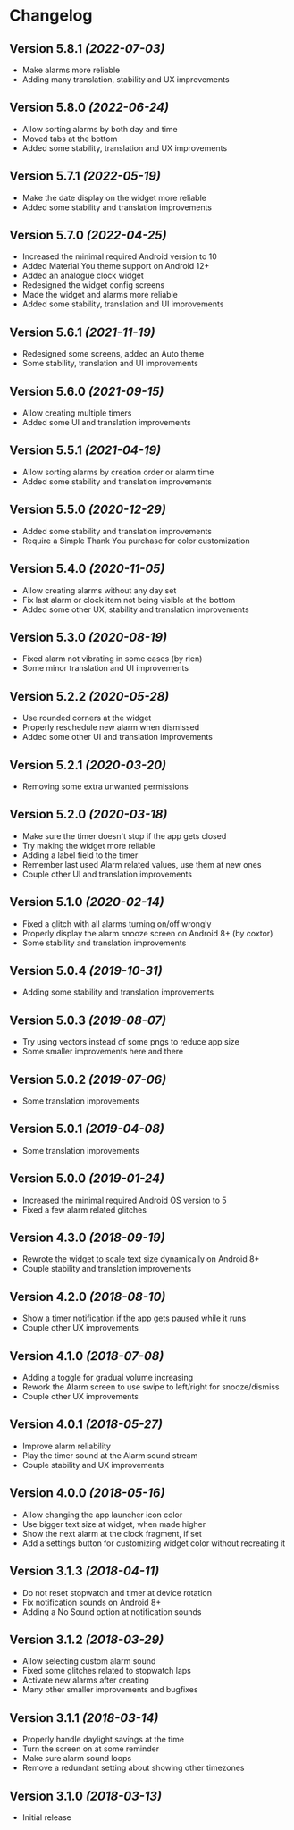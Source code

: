 Changelog
==========

Version 5.8.1 *(2022-07-03)*
----------------------------

 * Make alarms more reliable
 * Adding many translation, stability and UX improvements

Version 5.8.0 *(2022-06-24)*
----------------------------

 * Allow sorting alarms by both day and time
 * Moved tabs at the bottom
 * Added some stability, translation and UX improvements

Version 5.7.1 *(2022-05-19)*
----------------------------

 * Make the date display on the widget more reliable
 * Added some stability and translation improvements

Version 5.7.0 *(2022-04-25)*
----------------------------

 * Increased the minimal required Android version to 10
 * Added Material You theme support on Android 12+
 * Added an analogue clock widget
 * Redesigned the widget config screens
 * Made the widget and alarms more reliable
 * Added some stability, translation and UI improvements

Version 5.6.1 *(2021-11-19)*
----------------------------

 * Redesigned some screens, added an Auto theme
 * Some stability, translation and UI improvements

Version 5.6.0 *(2021-09-15)*
----------------------------

 * Allow creating multiple timers
 * Added some UI and translation improvements

Version 5.5.1 *(2021-04-19)*
----------------------------

 * Allow sorting alarms by creation order or alarm time
 * Added some stability and translation improvements

Version 5.5.0 *(2020-12-29)*
----------------------------

 * Added some stability and translation improvements
 * Require a Simple Thank You purchase for color customization

Version 5.4.0 *(2020-11-05)*
----------------------------

 * Allow creating alarms without any day set
 * Fix last alarm or clock item not being visible at the bottom
 * Added some other UX, stability and translation improvements

Version 5.3.0 *(2020-08-19)*
----------------------------

 * Fixed alarm not vibrating in some cases (by rien)
 * Some minor translation and UI improvements

Version 5.2.2 *(2020-05-28)*
----------------------------

 * Use rounded corners at the widget
 * Properly reschedule new alarm when dismissed
 * Added some other UI and translation improvements

Version 5.2.1 *(2020-03-20)*
----------------------------

 * Removing some extra unwanted permissions

Version 5.2.0 *(2020-03-18)*
----------------------------

 * Make sure the timer doesn't stop if the app gets closed
 * Try making the widget more reliable
 * Adding a label field  to the timer
 * Remember last used Alarm related values, use them at new ones
 * Couple other UI and translation improvements

Version 5.1.0 *(2020-02-14)*
----------------------------

 * Fixed a glitch with all alarms turning on/off wrongly
 * Properly display the alarm snooze screen on Android 8+ (by coxtor)
 * Some stability and translation improvements

Version 5.0.4 *(2019-10-31)*
----------------------------

 * Adding some stability and translation improvements

Version 5.0.3 *(2019-08-07)*
----------------------------

 * Try using vectors instead of some pngs to reduce app size
 * Some smaller improvements here and there

Version 5.0.2 *(2019-07-06)*
----------------------------

 * Some translation improvements

Version 5.0.1 *(2019-04-08)*
----------------------------

 * Some translation improvements

Version 5.0.0 *(2019-01-24)*
----------------------------

 * Increased the minimal required Android OS version to 5
 * Fixed a few alarm related glitches

Version 4.3.0 *(2018-09-19)*
----------------------------

 * Rewrote the widget to scale text size dynamically on Android 8+
 * Couple stability and translation improvements

Version 4.2.0 *(2018-08-10)*
----------------------------

 * Show a timer notification if the app gets paused while it runs
 * Couple other UX improvements

Version 4.1.0 *(2018-07-08)*
----------------------------

 * Adding a toggle for gradual volume increasing
 * Rework the Alarm screen to use swipe to left/right for snooze/dismiss
 * Couple other UX improvements

Version 4.0.1 *(2018-05-27)*
----------------------------

 * Improve alarm reliability
 * Play the timer sound at the Alarm sound stream
 * Couple stability and UX improvements

Version 4.0.0 *(2018-05-16)*
----------------------------

 * Allow changing the app launcher icon color
 * Use bigger text size at widget, when made higher
 * Show the next alarm at the clock fragment, if set
 * Add a settings button for customizing widget color without recreating it

Version 3.1.3 *(2018-04-11)*
----------------------------

 * Do not reset stopwatch and timer at device rotation
 * Fix notification sounds on Android 8+
 * Adding a No Sound option at notification sounds

Version 3.1.2 *(2018-03-29)*
----------------------------

 * Allow selecting custom alarm sound
 * Fixed some glitches related to stopwatch laps
 * Activate new alarms after creating
 * Many other smaller improvements and bugfixes

Version 3.1.1 *(2018-03-14)*
----------------------------

 * Properly handle daylight savings at the time
 * Turn the screen on at some reminder
 * Make sure alarm sound loops
 * Remove a redundant setting about showing other timezones

Version 3.1.0 *(2018-03-13)*
----------------------------

 * Initial release

